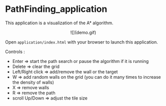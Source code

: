 # PathFinding_application

This application is a visualization of the A* algorithm.

<div align="center">
![](demo.gif)
</div>

Open `application/index.html` with your browser to launch this application.

Controls :
- Enter => start the path search or pause the algorithm if it is running
- Delete => clear the grid
- Left/Right click => add/remove the wall or the target
- W => add random walls on the grid (you can do it many times to increase the density of walls)
- X => remove walls
- R => remove the path
- scroll Up/Down => adjust the tile size
